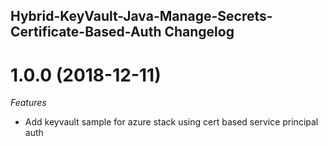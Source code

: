 ## Hybrid-KeyVault-Java-Manage-Secrets-Certificate-Based-Auth Changelog

<a name="1.0.0"></a>
# 1.0.0 (2018-12-11)

*Features*
* Add keyvault sample for azure stack using cert based service principal auth

